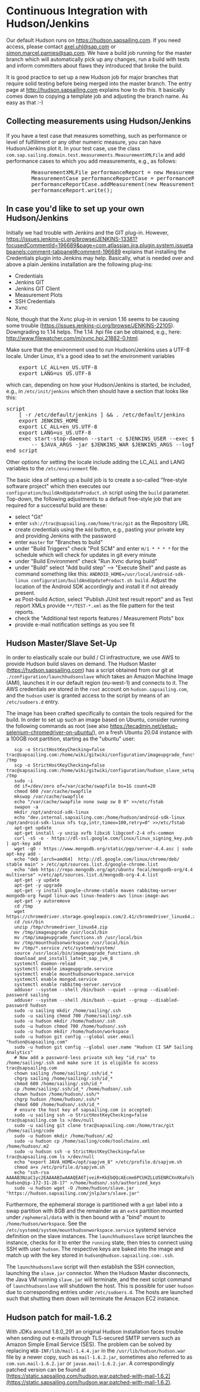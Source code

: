 # Continuous Integration with Hudson/Jenkins

Our default Hudson runs on https://hudson.sapsailing.com. If you need access, please contact axel.uhl@sap.com or simon.marcel.pamies@sap.com. We have a build job running for the master branch which will automatically pick up any changes, run a build with tests and inform committers about flaws they introduced that broke the build.

It is good practice to set up a new Hudson job for major branches that require solid testing before being merged into the master branch. The entry page at http://hudson.sapsailing.com explains how to do this. It basically comes down to copying a template job and adjusting the branch name. As easy as that :-)

## Collecting measurements using Hudson/Jenkins

If you have a test case that measures something, such as performance or level of fulfillment or any other numeric measure, you can have Hudson/Jenkins plot it. In your test case, use the class `com.sap.sailing.domain.test.measurements.MeasurementXMLFile` and add performance cases to which you add measurements, e.g., as follows:
<pre>
        MeasurementXMLFile performanceReport = new MeasurementXMLFile(getClass());
        MeasurementCase performanceReportCase = performanceReport.addCase(getClass().getSimpleName());
        performanceReportCase.addMeasurement(new Measurement("My Measurement", theNumberIMeasured));
        performanceReport.write();
</pre>

## In case you'd like to set up your own Hudson/Jenkins

Initially we had trouble with Jenkins and the GIT plug-in. However, https://issues.jenkins-ci.org/browse/JENKINS-13381?focusedCommentId=196689&page=com.atlassian.jira.plugin.system.issuetabpanels:comment-tabpanel#comment-196689 explains that installing the Credentials plugin into Jenkins may help. Basically, what is needed over and above a plain Jenkins installation are the following plug-ins:

* Credentials
* Jenkins GIT
* Jenkins GIT Client
* Measurement Plots
* SSH Credentials
* Xvnc

Note, though that the Xvnc plug-in in version 1.16 seems to be causing some trouble (https://issues.jenkins-ci.org/browse/JENKINS-22105). Downgrading to 1.14 helps. The 1.14 .hpi file can be obtained, e.g., here: http://www.filewatcher.com/m/xvnc.hpi.21882-0.html.

Make sure that the environment used to run Hudson/Jenkins uses a UTF-8 locale. Under Linux, it's a good idea to set the environment variables
<pre>
    export LC_ALL=en_US.UTF-8
    export LANG=us_US.UTF-8
</pre>
which can, depending on how your Hudson/Jenkins is started, be included, e.g., in `/etc/init/jenkins` which then should have a section that looks like this:
<pre>
script
    [ -r /etc/default/jenkins ] && . /etc/default/jenkins
    export JENKINS_HOME
    export LC_ALL=en_US.UTF-8
    export LANG=us_US.UTF-8
    exec start-stop-daemon --start -c $JENKINS_USER --exec $JAVA --name jenkins \
        -- $JAVA_ARGS -jar $JENKINS_WAR $JENKINS_ARGS --logfile=$JENKINS_LOG
end script
</pre>
Other options for setting the locale include adding the LC_ALL and LANG variables to the `/etc/environment` file.

The basic idea of setting up a build job is to create a so-called "free-style software project" which then executes our `configuration/buildAndUpdateProduct.sh` script using the `build` parameter. Top-down, the following adjustments to a default free-style job that are required for a successful build are these:

* select "Git"
* enter `ssh://trac@sapsailing.com/home/trac/git` as the Repository URL
* create credentials using the `Add` button, e.g., pasting your private key and providing Jenkins with the password
* enter `master` for "Branches to build"
* under "Build Triggers" check "Poll SCM" and enter `H/1 * * * *` for the schedule which will check for updates in git every minute
* under "Build Environment" check "Run Xvnc during build"
* under "Build" select "Add build step" --> "Execute Shell" and paste as command something like this: `ANDROID_HOME=/usr/local/android-sdk-linux configuration/buildAndUpdateProduct.sh build`. Adjust the location of the Android SDK accordingly and install it if not already present.
* as Post-build Action, select "Publish JUnit test result report" and as Test report XMLs provide `**/TEST-*.xml` as the file pattern for the test reports.
* check the "Additional test reports features / Measurement Plots" box
* provide e-mail notification settings as you see fit

## Hudson Master/Slave Set-Up

In order to elastically scale our build / CI infrastructure, we use AWS to provide Hudson build slaves on demand. The Hudson Master (https://hudson.sapsailing.com) has a script obtained from our git at ``./configuration/launchhudsonslave`` which takes an Amazon Machine Image (AMI), launches it in our default region (eu-west-1) and connects to it. The AWS credentials are stored in the ``root`` account on ``hudson.sapsailing.com``, and the ``hudson`` user is granted access to the script by means of an ``/etc/sudoers.d`` entry.

The image has been crafted specifically to contain the tools required for the build. In order to set up such an image based on Ubuntu, consider running the following commands as root (see also https://tecadmin.net/setup-selenium-chromedriver-on-ubuntu/), on a fresh Ubuntu 20.04 instance with a 100GB root partition, starting as the "ubuntu" user:

```
   scp -o StrictHostKeyChecking=false trac@sapsailing.com:/home/wiki/gitwiki/configuration/imageupgrade_functions.sh /tmp
   scp -o StrictHostKeyChecking=false trac@sapsailing.com:/home/wiki/gitwiki/configuration/hudson_slave_setup/* /tmp
   sudo -i
   dd if=/dev/zero of=/var/cache/swapfile bs=1G count=20
   chmod 600 /var/cache/swapfile
   mkswap /var/cache/swapfile
   echo "/var/cache/swapfile none swap sw 0 0" >>/etc/fstab
   swapon -a
   mkdir /opt/android-sdk-linux
   echo "dev.internal.sapsailing.com:/home/hudson/android-sdk-linux /opt/android-sdk-linux nfs tcp,intr,timeo=100,retry=0" >>/etc/fstab
   apt-get update
   apt-get install -y unzip xvfb libxi6 libgconf-2-4 nfs-common
   curl -sS -o - https://dl-ssl.google.com/linux/linux_signing_key.pub | apt-key add
   wget -qO - https://www.mongodb.org/static/pgp/server-4.4.asc | sudo apt-key add -
   echo "deb [arch=amd64]  http://dl.google.com/linux/chrome/deb/ stable main" > /etc/apt/sources.list.d/google-chrome.list
   echo "deb https://repo.mongodb.org/apt/ubuntu focal/mongodb-org/4.4 multiverse" >/etc/apt/sources.list.d/mongodb-org-4.4.list
   apt-get -y update
   apt-get -y upgrade
   apt-get -y install google-chrome-stable maven rabbitmq-server mongodb-org fwupd linux-aws linux-headers-aws linux-image-aws
   apt-get -y autoremove
   cd /tmp
   wget https://chromedriver.storage.googleapis.com/2.41/chromedriver_linux64.zip
   cd /usr/bin
   unzip /tmp/chromedriver_linux64.zip
   mv /tmp/imageupgrade /usr/local/bin
   mv /tmp/imageupgrade_functions.sh /usr/local/bin
   mv /tmp/mounthudsonworkspace /usr/local/bin
   mv /tmp/*.service /etc/systemd/system/
   source /usr/local/bin/imageupgrade_functions.sh
   download_and_install_latest_sap_jvm_8
   systemctl daemon-reload
   systemctl enable imageupgrade.service
   systemctl enable mounthudsonworkspace.service
   systemctl enable mongod.service
   systemctl enable rabbitmq-server.service
   adduser --system --shell /bin/bash --quiet --group --disabled-password sailing
   adduser --system --shell /bin/bash --quiet --group --disabled-password hudson
   sudo -u sailing mkdir /home/sailing/.ssh
   sudo -u sailing chmod 700 /home/sailing/.ssh
   sudo -u hudson mkdir /home/hudson/.ssh
   sudo -u hudson chmod 700 /home/hudson/.ssh
   sudo -u hudson mkdir /home/hudson/workspace
   sudo -u hudson git config --global user.email "hudson@sapsailing.com"
   sudo -u hudson git config --global user.name "Hudson CI SAP Sailing Analytics"
   # Now add a password-less private ssh key "id_rsa" to /home/sailing/.ssh and make sure it is eligible to access trac@sapsailing.com
   chown sailing /home/sailing/.ssh/id_*
   chgrp sailing /home/sailing/.ssh/id_*
   chmod 600 /home/sailing/.ssh/id_*
   cp /home/sailing/.ssh/id_* /home/hudson/.ssh
   chown hudson /home/hudson/.ssh/*
   chgrp hudson /home/hudson/.ssh/*
   chmod 600 /home/hudson/.ssh/id_*
   # ensure the host key of sapsailing.com is accepted:
   sudo -u sailing ssh -o StrictHostKeyChecking=false trac@sapsailing.com ls >/dev/null
   sudo -u sailing git clone trac@sapsailing.com:/home/trac/git /home/sailing/code
   sudo -u hudson mkdir /home/hudson/.m2
   sudo -u hudson cp /home/sailing/code/toolchains.xml /home/hudson/.m2
   sudo -u hudson ssh -o StrictHostKeyChecking=false trac@sapsailing.com ls >/dev/null
   echo "export JAVA_HOME=/opt/sapjvm_8" >/etc/profile.d/sapjvm.sh
   chmod a+x /etc/profile.d/sapjvm.sh
   echo "ssh-rsa AAAAB3NzaC1yc2EAAAABIwAAAQEA6TjveiR+KkEbQQcAEcme6PCUHZLLU5ENRCXnXKaFolWrBj77xEMf3RrlLJ1TINepuwydHDtN5of0D1kjykAIlgZPeMYf9zq3mx0dQk/B2IEFSW8Mbj74mYDpQoUULwosSmWz3yAhfLRgE83C7Wvdb0ToBGVHeHba2IFsupnxU6gcInz8SfX3lP78mh4KzVkNmQdXkfEC2Qe/HUeDLdI8gqVtAOd0NKY8yv/LUf4JX8wlZb6rU9Y4nWDGbgcv/k8h67xYRI4YbtEDVkPBqCZux66JuwKF4uZ2q+rPZTYRYJWT8/0x1jz5W5DQtuDVITT1jb1YsriegOZgp9LfS11B7w== hudson@ip-172-31-28-17" >/home/hudson/.ssh/authorized_keys
   sudo -u hudson wget -O /home/hudson/slave.jar "https://hudson.sapsailing.com/jnlpJars/slave.jar"
```

Furthermore, the ephemeral storage is partitioned with a ``gpt`` label into a swap partition with 8GB and the remainder as an ``ext4`` partition mounted under ``/ephemeral/data`` with is then bound with a "bind" mount to ``/home/hudson/workspace``. See the ``/etc/systemd/system/mounthudsonworkspace.service`` systemd service definition on the slave instances. The ``launchhudsonslave`` script launches the instance, checks for it to enter the ``running`` state, then tries to connect using SSH with user ``hudson``. The respective keys are baked into the image and match up with the key stored in ``hudson@hudson.sapsailing.com:.ssh``.

The ``launchhudsonslave`` script will then establish the SSH connection, launching the ``slave.jar`` connector. When the Hudson Master disconnects, the Java VM running ``slave.jar`` will terminate, and the next script command of ``launchhudsonslave`` will shutdown the host. This is possible for user ``hudson`` due to corresponding entries under ``/etc/sudoers.d``. The hosts are launched such that shutting them down will terminate the Amazon EC2 instance.

## Hudson patch for mail-1.6.2

With JDKs around 1.8.0_291 an original Hudson installation faces trouble when sending out e-mails through TLS-secured SMTP servers such as Amazon Simple Email Service (SES). The problem can be solved by replacing ``WEB-INF/lib/mail-1.4.4.jar`` in the ``/usr/lib/hudson/hudson.war`` file by a newer copy, such as ``mail-1.6.2.jar``, sometimes also referred to as ``com.sun.mail-1.6.2.jar`` or ``javax.mail-1.6.2.jar``. A correspondingly patched version can be found at [https://static.sapsailing.com/hudson.war.patched-with-mail-1.6.2](https://static.sapsailing.com/hudson.war.patched-with-mail-1.6.2).
